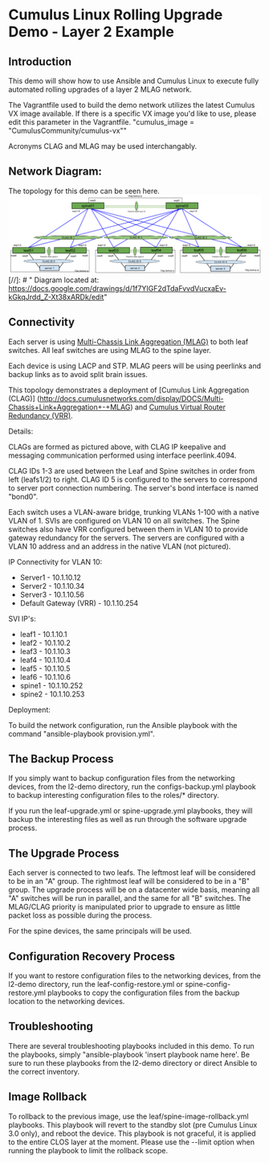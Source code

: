 # Cumulus Linux Rolling Upgrade Demo - Layer 2 Example

## Introduction
This demo will show how to use Ansible and Cumulus Linux to execute fully automated rolling upgrades of a layer 2 MLAG network. 

The Vagrantfile used to build the demo network utilizes the latest Cumulus VX image available. If there is a specific VX image you'd like to use, please edit this parameter in the Vagrantfile.
"cumulus_image = "CumulusCommunity/cumulus-vx""

Acronyms CLAG and MLAG may be used interchangably. 

## Network Diagram:
The topology for this demo can be seen here.
![Diagram](L2Topology.png)
[//]: # " Diagram located at: https://docs.google.com/drawings/d/1f7YIGF2dTdaFvvdVucxaEv-kGkqJrdd_Z-Xt38xARDk/edit"

## Connectivity
Each server is using [Multi-Chassis Link Aggregation (MLAG)](https://docs.cumulusnetworks.com/display/DOCS/Multi-Chassis+Link+Aggregation+-+MLAG) to both leaf switches. All leaf switches are using MLAG to the spine layer. 

Each device is using LACP and STP. MLAG peers will be using peerlinks and backup links as to avoid split brain issues.

This topology demonstrates a deployment of [Cumulus Link Aggregation (CLAG)] (http://docs.cumulusnetworks.com/display/DOCS/Multi-Chassis+Link+Aggregation+-+MLAG) and [Cumulus Virtual Router Redundancy (VRR)](http://docs.cumulusnetworks.com/display/DOCS/Virtual+Router+Redundancy+-+VRR).

Details:

CLAGs are formed as pictured above, with CLAG IP keepalive and messaging communication performed using interface peerlink.4094.

CLAG IDs 1-3 are used between the Leaf and Spine switches in order from left (leafs1/2) to right. CLAG ID 5 is configured to the servers to correspond to server port connection numbering. The server's bond interface is named "bond0".

Each switch uses a VLAN-aware bridge, trunking VLANs 1-100 with a native VLAN of 1.
SVIs are configured on VLAN 10 on all switches. The Spine switches also have VRR configured between them in VLAN 10 to provide gateway redundancy for the servers.
The servers are configured with a VLAN 10 address and an address in the native VLAN (not pictured).

IP Connectivity for VLAN 10:
* Server1         		  - 10.1.10.12
* Server2         		  - 10.1.10.34
* Server3         		  - 10.1.10.56
* Default Gateway (VRR) - 10.1.10.254

SVI IP's:
* leaf1  - 10.1.10.1
* leaf2  - 10.1.10.2
* leaf3  - 10.1.10.3
* leaf4  - 10.1.10.4
* leaf5  - 10.1.10.5
* leaf6  - 10.1.10.6
* spine1 - 10.1.10.252
* spine2 - 10.1.10.253

Deployment:

To build the network configuration, run the Ansible playbook with the command "ansible-playbook provision.yml".

## The Backup Process
If you simply want to backup configuration files from the networking devices, from the l2-demo directory, run the configs-backup.yml playbook to backup interesting configuration files to the roles/* directory.

If you run the leaf-upgrade.yml or spine-upgrade.yml playbooks, they will backup the interesting files as well as run through the software upgrade process.

## The Upgrade Process
Each server is connected to two leafs. The leftmost leaf will be considered to be in an "A" group. The rightmost leaf will be considered to be in a "B" group. The upgrade process will be on a datacenter wide basis, meaning all "A" switches will be run in parallel, and the same for all "B" switches. The MLAG/CLAG priority is manipulated prior to upgrade to ensure as little packet loss as possible during the process.

For the spine devices, the same principals will be used.

## Configuration Recovery Process
If you want to restore configuration files to the networking devices, from the l2-demo directory, run the leaf-config-restore.yml or spine-config-restore.yml playbooks to copy the configuration files from the backup location to the networking devices.

## Troubleshooting
There are several troubleshooting playbooks included in this demo. To run the playbooks, simply "ansible-playbook 'insert playbook name here'. Be sure to run these playbooks from the l2-demo directory or direct Ansible to the correct inventory.

## Image Rollback
To rollback to the previous image, use the leaf/spine-image-rollback.yml playbooks. This playbook will revert to the standby slot (pre Cumulus Linux 3.0 only), and reboot the device. This playbook is not graceful, it is applied to the entire CLOS layer at the moment. Please use the --limit option when running the playbook to limit the rollback scope.
